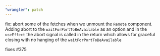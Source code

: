 ```yaml
---
"wrangler": patch
---
```


fix: abort some of the fetches when we unmount the `Remote` component.
Adding abort to the `waitForPortToBeAvailable` as an option and in the `useEffect` the abort signal is called in the return which allows for graceful closing with no hanging
of the `waitForPortToBeAvailable`

fixes #375
